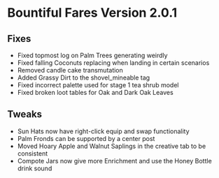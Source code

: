 # Bountiful Fares Version 2.0.1

## Fixes
- Fixed topmost log on Palm Trees generating weirdly
- Fixed falling Coconuts replacing when landing in certain scenarios
- Removed candle cake transmutation
- Added Grassy Dirt to the shovel_mineable tag
- Fixed incorrect palette used for stage 1 tea shrub model
- Fixed broken loot tables for Oak and Dark Oak Leaves

## Tweaks
- Sun Hats now have right-click equip and swap functionality
- Palm Fronds can be supported by a center post
- Moved Hoary Apple and Walnut Saplings in the creative tab to be consistent
- Compote Jars now give more Enrichment and use the Honey Bottle drink sound